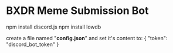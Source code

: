 # BXDR Meme Submission Bot

npm install discord.js
npm install lowdb

create a file named "__config.json__" and set it's content to: 
{
    "token": "discord_bot_token"
}